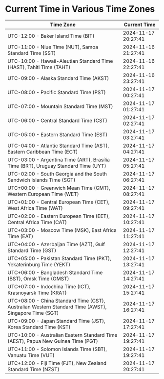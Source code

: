 # Current Time in Various Time Zones

| Time Zone | Current Time |
|-----------|--------------|
| UTC-12:00 - Baker Island Time (BIT) | 2024-11-17 20:27:41 |
| UTC-11:00 - Niue Time (NUT), Samoa Standard Time (SST) | 2024-11-16 21:27:41 |
| UTC-10:00 - Hawaii-Aleutian Standard Time (HAST), Tahiti Time (TAHT) | 2024-11-16 22:27:41 |
| UTC-09:00 - Alaska Standard Time (AKST) | 2024-11-16 23:27:41 |
| UTC-08:00 - Pacific Standard Time (PST) | 2024-11-17 00:27:41 |
| UTC-07:00 - Mountain Standard Time (MST) | 2024-11-17 01:27:41 |
| UTC-06:00 - Central Standard Time (CST) | 2024-11-17 02:27:41 |
| UTC-05:00 - Eastern Standard Time (EST) | 2024-11-17 03:27:41 |
| UTC-04:00 - Atlantic Standard Time (AST), Eastern Caribbean Time (ECT) | 2024-11-17 04:27:41 |
| UTC-03:00 - Argentina Time (ART), Brasília Time (BRT), Uruguay Standard Time (UYT) | 2024-11-17 05:27:41 |
| UTC-02:00 - South Georgia and the South Sandwich Islands Time (SGT) | 2024-11-17 06:27:41 |
| UTC±00:00 - Greenwich Mean Time (GMT), Western European Time (WET) | 2024-11-17 08:27:41 |
| UTC+01:00 - Central European Time (CET), West Africa Time (WAT) | 2024-11-17 09:27:41 |
| UTC+02:00 - Eastern European Time (EET), Central Africa Time (CAT) | 2024-11-17 10:27:41 |
| UTC+03:00 - Moscow Time (MSK), East Africa Time (EAT) | 2024-11-17 11:27:41 |
| UTC+04:00 - Azerbaijan Time (AZT), Gulf Standard Time (GST) | 2024-11-17 12:27:41 |
| UTC+05:00 - Pakistan Standard Time (PKT), Yekaterinburg Time (YEKT) | 2024-11-17 13:27:41 |
| UTC+06:00 - Bangladesh Standard Time (BST), Omsk Time (OMST) | 2024-11-17 14:27:41 |
| UTC+07:00 - Indochina Time (ICT), Krasnoyarsk Time (KRAT) | 2024-11-17 15:27:41 |
| UTC+08:00 - China Standard Time (CST), Australian Western Standard Time (AWST), Singapore Time (SGT) | 2024-11-17 16:27:41 |
| UTC+09:00 - Japan Standard Time (JST), Korea Standard Time (KST) | 2024-11-17 17:27:41 |
| UTC+10:00 - Australian Eastern Standard Time (AEST), Papua New Guinea Time (PGT) | 2024-11-17 19:27:41 |
| UTC+11:00 - Solomon Islands Time (SBT), Vanuatu Time (VUT) | 2024-11-17 19:27:41 |
| UTC+12:00 - Fiji Time (FJT), New Zealand Standard Time (NZST) | 2024-11-17 20:27:41 |
